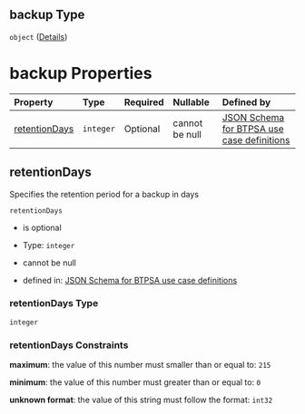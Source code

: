## backup Type

`object` ([Details](btpsa-usecase-properties-services-items-allof-1-then-allof-40-then-allof-2-then-properties-parameters-properties-data-properties-backup.md))

# backup Properties

| Property                        | Type      | Required | Nullable       | Defined by                                                                                                                                                                                                                                                                                                                                                                        |
| :------------------------------ | :-------- | :------- | :------------- | :-------------------------------------------------------------------------------------------------------------------------------------------------------------------------------------------------------------------------------------------------------------------------------------------------------------------------------------------------------------------------------- |
| [retentionDays](#retentiondays) | `integer` | Optional | cannot be null | [JSON Schema for BTPSA use case definitions](btpsa-usecase-properties-services-items-allof-1-then-allof-40-then-allof-2-then-properties-parameters-properties-data-properties-backup-properties-retentiondays.md "undefined#/properties/services/items/allOf/1/then/allOf/40/then/allOf/2/then/properties/parameters/properties/data/properties/backup/properties/retentionDays") |

## retentionDays

Specifies the retention period for a backup in days

`retentionDays`

*   is optional

*   Type: `integer`

*   cannot be null

*   defined in: [JSON Schema for BTPSA use case definitions](btpsa-usecase-properties-services-items-allof-1-then-allof-40-then-allof-2-then-properties-parameters-properties-data-properties-backup-properties-retentiondays.md "undefined#/properties/services/items/allOf/1/then/allOf/40/then/allOf/2/then/properties/parameters/properties/data/properties/backup/properties/retentionDays")

### retentionDays Type

`integer`

### retentionDays Constraints

**maximum**: the value of this number must smaller than or equal to: `215`

**minimum**: the value of this number must greater than or equal to: `0`

**unknown format**: the value of this string must follow the format: `int32`
